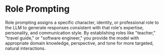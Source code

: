 # Role Prompting

Role prompting assigns a specific character, identity, or professional role to the LLM to generate responses consistent with that role's expertise, personality, and communication style. By establishing roles like "teacher," "travel guide," or "software engineer," you provide the model with appropriate domain knowledge, perspective, and tone for more targeted, natural interactions.